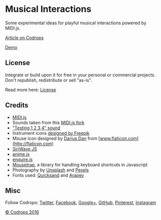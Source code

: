# Musical Interactions

Some experimental ideas for playful musical interactions powered by MIDI.js.

[Article on Codrops](http://tympanus.net/codrops/?p=28980)

[Demo](http://tympanus.net/Development/MusicalInteractions/)

## License

Integrate or build upon it for free in your personal or commercial projects. Don't republish, redistribute or sell "as-is". 

Read more here: [License](http://tympanus.net/codrops/licensing/)

## Credits

- [MIDI.js](https://galactic.ink/midi-js/)
- Sounds taken from this [MIDI.js fork](https://github.com/gleitz/midi-js-soundfonts)
- ["Testing 1 2 3 4" sound](https://freesound.org/people/hgl/sounds/157781/)
- Instrument icons [designed by Freepik](http://www.freepik.com/free-vector/music-instruments-collection_939981.htm)
- Mouse icon designed by [Darius Dan](http://www.flaticon.com/free-icon/mouse_174016) from [www.flaticon.com](http://flaticon.com) 
- [SiriWave JS](https://github.com/caffeinalab/siriwavejs)
- [anime.js](http://anime-js.com/)
- [enquire.js](http://wicky.nillia.ms/enquire.js/)
- [Mousetrap](https://craig.is/killing/mice), a library for handling keyboard shortcuts in Javascript
- Photography by [Unsplash](https://unsplash.com/) and [Pexels](https://www.pexels.com)
- Fonts used: [Quicksand](https://fonts.google.com/specimen/Quicksand) and [Arapey](https://fonts.google.com/specimen/Arapey)

## Misc

Follow Codrops: [Twitter](http://www.twitter.com/codrops), [Facebook](http://www.facebook.com/pages/Codrops/159107397912), [Google+](https://plus.google.com/101095823814290637419), [GitHub](https://github.com/codrops), [Pinterest](http://www.pinterest.com/codrops/), [Instagram](https://www.instagram.com/codropsss/)

[© Codrops 2016](http://www.codrops.com)





